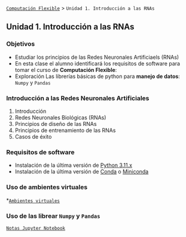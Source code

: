 [`Computación Flexible`](../README.md) > `Unidad 1. Introducción a las RNAs`

## Unidad 1. Introducción a las RNAs

### Objetivos

- Estudiar los principios de las Redes Neuronales Artificiaels (RNAs)
- En esta clase el alumno identificará los requisitos de software para tomar el curso de __Computación Flexible__:
- Exploración Las librerías básicas de python para __manejo de datos__: `Numpy` y `Pandas` 

### Introducción a las Redes Neuronales Artificiales

1. Introducción
2. Redes Neuronales Biológicas (RNAs)
3. Principios de diseño de las RNAs
4. Principios de entrenamiento de las RNAs
5. Casos de éxito


### Requisitos de software

* Instalación de la última versión de [Python 3.11.x](https://www.python.org/downloads/)
* Instalación de la última versión de [Conda](https://docs.conda.io/projects/conda/en/latest/user-guide/install/index.html#) o [Miniconda](https://docs.conda.io/projects/miniconda/en/latest/miniconda-install.html)

### Uso de ambientes virtuales

*[`Ambientes virtuales`](./code/README.md)


### Uso de las librear `Numpy` y `Pandas` 

[`Notas Jupyter Notebook`](./code/00_numpy_pandas.ipynb)
